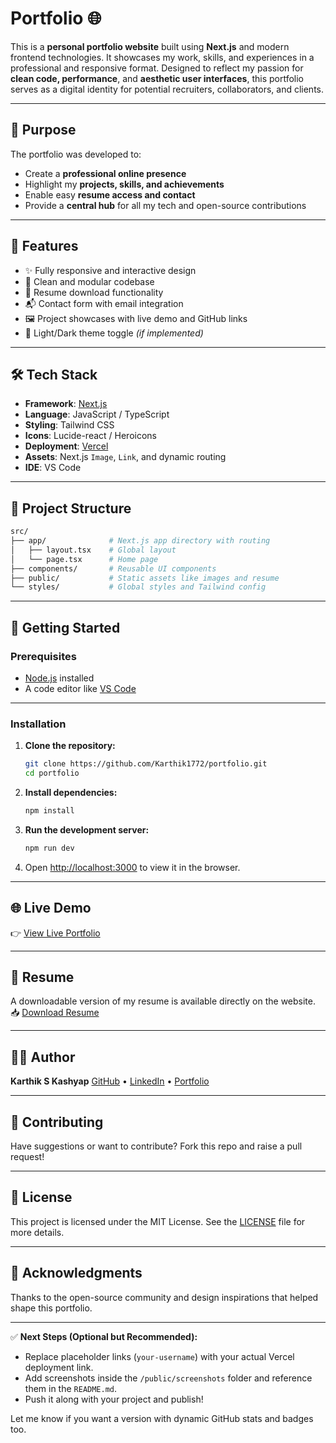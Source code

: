# Portfolio 🌐

This is a **personal portfolio website** built using **Next.js** and modern frontend technologies. It showcases my work, skills, and experiences in a professional and responsive format. Designed to reflect my passion for **clean code, performance**, and **aesthetic user interfaces**, this portfolio serves as a digital identity for potential recruiters, collaborators, and clients.

---

## 🎯 Purpose

The portfolio was developed to:

- Create a **professional online presence**
- Highlight my **projects, skills, and achievements**
- Enable easy **resume access and contact**
- Provide a **central hub** for all my tech and open-source contributions

---

## 🚀 Features

* ✨ Fully responsive and interactive design
* 🧠 Clean and modular codebase
* 📄 Resume download functionality
* 📬 Contact form with email integration
* 🖼️ Project showcases with live demo and GitHub links
* 🌙 Light/Dark theme toggle *(if implemented)*

---

## 🛠️ Tech Stack

* **Framework**: [Next.js](https://nextjs.org/)
* **Language**: JavaScript / TypeScript
* **Styling**: Tailwind CSS
* **Icons**: Lucide-react / Heroicons
* **Deployment**: [Vercel](https://vercel.com/)
* **Assets**: Next.js `Image`, `Link`, and dynamic routing
* **IDE**: VS Code

---

## 📁 Project Structure
```bash
src/
├── app/              # Next.js app directory with routing
│   ├── layout.tsx    # Global layout
│   └── page.tsx      # Home page
├── components/       # Reusable UI components
├── public/           # Static assets like images and resume
└── styles/           # Global styles and Tailwind config
```

---

## 🚧 Getting Started

### Prerequisites

- [Node.js](https://nodejs.org/en/) installed
- A code editor like [VS Code](https://code.visualstudio.com/)

---

### Installation

1. **Clone the repository:**
   ```bash
   git clone https://github.com/Karthik1772/portfolio.git
   cd portfolio


2. **Install dependencies:**

   ```bash
   npm install
   ```

3. **Run the development server:**

   ```bash
   npm run dev
   ```

4. Open [http://localhost:3000](http://localhost:3000) to view it in the browser.

---

## 🌐 Live Demo

👉 [View Live Portfolio](https://karthik-s-kashyap.vercel.app/)

---

## 📄 Resume

A downloadable version of my resume is available directly on the website.
📥 [Download Resume](https://karthik-s-kashyap.vercel.app/#resume)

---

## 🧑‍💻 Author

**Karthik S Kashyap**
[GitHub](https://github.com/Karthik1772) • [LinkedIn](https://www.linkedin.com/in/karthik-s-kashyap-648908251/) • [Portfolio](https://karthik-s-kashyap.vercel.app/)

---

## 🤝 Contributing

Have suggestions or want to contribute? Fork this repo and raise a pull request!

---

## 📄 License

This project is licensed under the MIT License. See the [LICENSE](LICENSE) file for more details.

---

## 🏁 Acknowledgments

Thanks to the open-source community and design inspirations that helped shape this portfolio.

---

✅ **Next Steps (Optional but Recommended):**
- Replace placeholder links (`your-username`) with your actual Vercel deployment link.
- Add screenshots inside the `/public/screenshots` folder and reference them in the `README.md`.
- Push it along with your project and publish!

Let me know if you want a version with dynamic GitHub stats and badges too.
